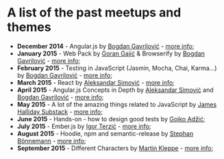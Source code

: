 # A list of the past meetups and themes

- **December 2014** - Angular.js by [Bogdan Gavrilović](https://github.com/aysbg) - [more info](http://www.jsbelgrade.org/js-belgrade-meetup/);
- **January 2015** - Web Pack by [Goran Gajić](https://github.com/gorangajic) & Browserify by [Bogdan Gavrilović](https://github.com/aysbg) - [more info](http://www.jsbelgrade.org/js-belgrade-meetup-2-recap/);
- **February 2015** - Testing in JavaScript (Jasmin, Mocha, Chai, Karma...) by [Bogdan Gavrilović](https://github.com/aysbg) - [more info](http://www.jsbelgrade.org/meetup-3-recap/);
- **March 2015** - React by [Aleksandar Simović](https://github.com/simalexan) - [more info](http://www.jsbelgrade.org/js-belgrade-meetup-4-recap/);
- **April 2015** - Angular.js Concepts in Depth by [Aleksandar Simović](https://github.com/simalexan) and [Bogdan Gavrilović](https://github.com/aysbg) - [more info](http://www.jsbelgrade.org/meetup-5-recap/);
- **May 2015** - A lot of the amazing things related to JavaScript by [James Halliday Substack](https://github.com/substack) - [more info](http://www.jsbelgrade.org/meetup-6-james-halliday-substack/);
- **June 2015** - Hands-on - how to design good tests by [Gojko Adžić](https://github.com/gojko);
- **July 2015** - Ember.js by [Igor Terzić](https://github.com/igort) - [more info](http://www.jsbelgrade.org/js-belgrade-meetup-8/);
- **August 2015** - Hoodie, npm and semantic-release by [Stephan Bönnemann](https://github.com/boennemann) - [more info](http://www.jsbelgrade.org/js-belgrade-meetup-9-recap/);
- **September 2015** - Different Characters by [Martin Kleppe](https://github.com/aemkei) - [more info](http://www.jsbelgrade.org/recap-meetup-10-different-characters-with-martin-kleppe/);
